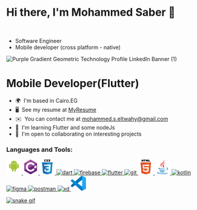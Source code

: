 Hi there, I'm Mohammed Saber 👋
==============================
<p dir="auto"><a target="_blank" rel="noopener noreferrer nofollow" href="https://camo.githubusercontent.com/7d39d150b486c8f9a41f3ed797f0b6f64405cbe089a498edfdaa0f718c93dee4/68747470733a2f2f696d672e736869656c64732e696f2f62616467652f4d6f62696c652d456e67696e6565722d707572706c65"><img src="https://camo.githubusercontent.com/7d39d150b486c8f9a41f3ed797f0b6f64405cbe089a498edfdaa0f718c93dee4/68747470733a2f2f696d672e736869656c64732e696f2f62616467652f4d6f62696c652d456e67696e6565722d707572706c65" alt="" data-canonical-src="https://img.shields.io/badge/Mobile-Engineer-purple" style="max-width: 100%;"></a> 
<a target="_blank" rel="noopener noreferrer nofollow" href="https://camo.githubusercontent.com/4ebaf78de44a2d6a993c8f5a8718d5f6e4582f8742d14a8b069423ff0d716334/68747470733a2f2f696d672e736869656c64732e696f2f62616467652f466c75747465722d4578706572742d696e666f726d6174696f6e616c"></a> 
<a target="_blank" rel="noopener noreferrer nofollow" href="https://camo.githubusercontent.com/0737c2a9fdfd926609818d31005647d13b618304babff7ded8b2c425c5529cdb/68747470733a2f2f696d672e736869656c64732e696f2f62616467652f446172742d4c6f7665722d364239434230"><img src="https://camo.githubusercontent.com/0737c2a9fdfd926609818d31005647d13b618304babff7ded8b2c425c5529cdb/68747470733a2f2f696d672e736869656c64732e696f2f62616467652f446172742d4c6f7665722d364239434230" alt="" data-canonical-src="https://img.shields.io/badge/Dart-Lover-6B9CB0" style="max-width: 100%;"></a> <a target="_blank" rel="noopener noreferrer nofollow" href="https://camo.githubusercontent.com/086c7a939c88d60e05e6e43b2b934034832805e5c7e72e4cf5f8af368a113879/68747470733a2f2f696d672e736869656c64732e696f2f62616467652f4578702d312b7972732d726564">
<a target="_blank" rel="noopener noreferrer nofollow" href="https://camo.githubusercontent.com/0e0752db6304269fa2b8121ea022118f7b44b7c081f524d8d6b5613b5f729202/68747470733a2f2f696d672e736869656c64732e696f2f62616467652f4a6176612d4c6f7665722d79656c6c6f77677265656e">
</a>
<a target="_blank" rel="noopener noreferrer nofollow" href="https://camo.githubusercontent.com/4ebaf78de44a2d6a993c8f5a8718d5f6e4582f8742d14a8b069423ff0d716334/68747470733a2f2f696d672e736869656c64732e696f2f62616467652f466c75747465722d4578706572742d696e666f726d6174696f6e616c"><img src="https://img.shields.io/badge/Flutter-Developer-blue" alt="" data-canonical-src="https://img.shields.io/badge/Flutter-Developer-blue" style="max-width: 100%;"></a>
<a target="_blank" rel="noopener noreferrer nofollow" href="https://camo.githubusercontent.com/96c35d4a8cac4dae585281bd249b9550c20b19f69db319749298e03643e879ef/68747470733a2f2f696d672e736869656c64732e696f2f62616467652f416e64726f69642d446576656c6f7065722d677265656e"><img src="https://camo.githubusercontent.com/96c35d4a8cac4dae585281bd249b9550c20b19f69db319749298e03643e879ef/68747470733a2f2f696d672e736869656c64732e696f2f62616467652f416e64726f69642d446576656c6f7065722d677265656e" alt="" data-canonical-src="https://img.shields.io/badge/Android-Developer-green" style="max-width: 100%;"></a>
  
<img src="https://camo.githubusercontent.com/0e0752db6304269fa2b8121ea022118f7b44b7c081f524d8d6b5613b5f729202/68747470733a2f2f696d672e736869656c64732e696f2f62616467652f4a6176612d4c6f7665722d79656c6c6f77677265656e" alt="" data-canonical-src="https://img.shields.io/badge/Java-Lover-yellowgreen" style="max-width: 100%;">


</a>
<!-- <a target="_blank" rel="noopener noreferrer nofollow" href="https://camo.githubusercontent.com/6a701dd8a93e0911f8dfb5d97c8173966f5505525dc76d26057dcf4c0719c91d/68747470733a2f2f696d672e736869656c64732e696f2f62616467652f4578702d322b7972732d726564"><img src="https://camo.githubusercontent.com/6a701dd8a93e0911f8dfb5d97c8173966f5505525dc76d26057dcf4c0719c91d/68747470733a2f2f696d672e736869656c64732e696f2f62616467652f4578702d322b7972732d726564" alt="" data-canonical-src="https://img.shields.io/badge/Exp-2+yrs-red" style="max-width: 100%;"></a> -->

</p>
<ul dir="auto">
<li>Software Engineer</li>
<li>Mobile developer (cross platform - native)</li>
</ul>
<img src="https://user-images.githubusercontent.com/88105077/157883808-762a27a1-c1c5-447c-80a1-fb892f511393.png" alt="Purple Gradient Geometric Technology Profile LinkedIn Banner  (1)" style="max-width: 100%;">



# Mobile Developer(Flutter)


* 🌍  I'm based in Cairo.EG
* 🖥️  See my resume at [MyResume](https://drive.google.com/file/d/1ljE44ziQHRxHVv2IaJlsvGOVZ8qihPVI/view?usp=sharing)
* ✉️  You can contact me at [mohammed.s.eltwahy@gmail.com](mailto:mohammed.s.eltwahy@gmail.com)
* 🧠  I'm learning Flutter and some nodeJs
* 🤝  I'm open to collaborating on interesting projects
<!-- <img alt="Night Coding" src="https://raw.githubusercontent.com/AVS1508/AVS1508/master/assets/Night-Coding.gif" align="right" style="max-width: 100%;"> -->

<h3 align="left">Languages and Tools:</h3>

<p align="left"> <a href="https://developer.android.com" target="_blank" rel="noreferrer"> <img src="https://raw.githubusercontent.com/devicons/devicon/master/icons/android/android-original-wordmark.svg" alt="android" width="40" height="40"/> </a> <a href="https://www.w3schools.com/cs/" target="_blank" rel="noreferrer"> <img src="https://raw.githubusercontent.com/devicons/devicon/master/icons/csharp/csharp-original.svg" alt="csharp" width="40" height="40"/> </a> <a href="https://www.w3schools.com/css/" target="_blank" rel="noreferrer"> <img src="https://raw.githubusercontent.com/devicons/devicon/master/icons/css3/css3-original-wordmark.svg" alt="css3" width="40" height="40"/> </a> <a href="https://dart.dev" target="_blank" rel="noreferrer"> <img src="https://www.vectorlogo.zone/logos/dartlang/dartlang-icon.svg" alt="dart" width="40" height="40"/> </a> <a href="https://firebase.google.com/" target="_blank" rel="noreferrer"> <img src="https://www.vectorlogo.zone/logos/firebase/firebase-icon.svg" alt="firebase" width="40" height="40"/> </a> <a href="https://flutter.dev" target="_blank" rel="noreferrer"> <img src="https://www.vectorlogo.zone/logos/flutterio/flutterio-icon.svg" alt="flutter" width="40" height="40"/> </a> <a href="https://git-scm.com/" target="_blank" rel="noreferrer"> <img src="https://www.vectorlogo.zone/logos/git-scm/git-scm-icon.svg" alt="git" width="40" height="40"/> </a> <a href="https://www.w3.org/html/" target="_blank" rel="noreferrer"> <img src="https://raw.githubusercontent.com/devicons/devicon/master/icons/html5/html5-original-wordmark.svg" alt="html5" width="40" height="40"/> </a> <a href="https://www.java.com" target="_blank" rel="noreferrer"> <img src="https://raw.githubusercontent.com/devicons/devicon/master/icons/java/java-original.svg" alt="java" width="40" height="40"/> </a> <a href="https://kotlinlang.org" target="_blank" rel="noreferrer"> <img src="https://www.vectorlogo.zone/logos/kotlinlang/kotlinlang-icon.svg" alt="kotlin" width="40" height="40"/> </a> <a href="https://www.figma.com/" target="_blank" rel="noreferrer"> <img src="https://www.vectorlogo.zone/logos/figma/figma-icon.svg" alt="figma" width="40" height="40"/> </a> <a href="https://postman.com" target="_blank" rel="noreferrer"> <img src="https://www.vectorlogo.zone/logos/getpostman/getpostman-icon.svg" alt="postman" width="40" height="40"/> </a> <a href="https://www.adobe.com/products/xd.html" target="_blank" rel="noreferrer"> <img src="https://cdn.worldvectorlogo.com/logos/adobe-xd.svg" alt="xd" width="40" height="40"/> </a>
<a target="_blank" rel="noopener noreferrer" href="https://github.com/devicons/devicon/blob/master/icons/vscode/vscode-original.svg"><img src="https://github.com/devicons/devicon/raw/master/icons/vscode/vscode-original.svg" title="vscode" width="40" height="40" style="max-width: 100%;"></a>
  <a target="_blank" rel="noopener noreferrer" href="https://github.com/devicons/devicon/blob/master/icons/git/git-original-wordmark.svg">
</p>

<!-- # Watch my contributions get eaten by a snake 🐍 -->
![snake gif](https://github.com/tanyarajhans/Actions/blob/output/github-contribution-grid-snake.svg)
<!-- <h3 align="left">Socials:</h3>

<p align="left"> <a href="https://www.facebook.com/mohammed.saber21" target="_blank" rel="noreferrer"><img src="https://raw.githubusercontent.com/danielcranney/readme-generator/main/public/icons/socials/facebook.svg" width="32" height="32" /></a> <a href="https://www.linkedin.com/in/mohammed-saber-30440516b/" target="_blank" rel="noreferrer"><img src="https://raw.githubusercontent.com/danielcranney/readme-generator/main/public/icons/socials/linkedin.svg" width="32" height="32" /></a></p> -->
